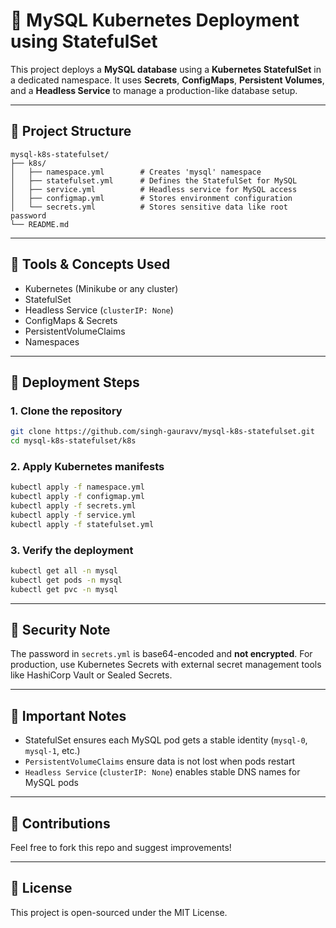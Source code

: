 # 🐘 MySQL Kubernetes Deployment using StatefulSet

This project deploys a **MySQL database** using a **Kubernetes StatefulSet** in a dedicated namespace. It uses **Secrets**, **ConfigMaps**, **Persistent Volumes**, and a **Headless Service** to manage a production-like database setup.

---

## 📂 Project Structure

```
mysql-k8s-statefulset/
├── k8s/
│   ├── namespace.yml        # Creates 'mysql' namespace
│   ├── statefulset.yml      # Defines the StatefulSet for MySQL
│   ├── service.yml          # Headless service for MySQL access
│   ├── configmap.yml        # Stores environment configuration
│   └── secrets.yml          # Stores sensitive data like root password
└── README.md
```

---

## 🧰 Tools & Concepts Used

- Kubernetes (Minikube or any cluster)
- StatefulSet
- Headless Service (`clusterIP: None`)
- ConfigMaps & Secrets
- PersistentVolumeClaims
- Namespaces

---

## 🚀 Deployment Steps

### 1. Clone the repository
```bash
git clone https://github.com/singh-gauravv/mysql-k8s-statefulset.git
cd mysql-k8s-statefulset/k8s
```

### 2. Apply Kubernetes manifests
```bash
kubectl apply -f namespace.yml
kubectl apply -f configmap.yml
kubectl apply -f secrets.yml
kubectl apply -f service.yml
kubectl apply -f statefulset.yml
```

### 3. Verify the deployment
```bash
kubectl get all -n mysql
kubectl get pods -n mysql
kubectl get pvc -n mysql
```

---

## 🔐 Security Note

The password in `secrets.yml` is base64-encoded and **not encrypted**. For production, use Kubernetes Secrets with external secret management tools like HashiCorp Vault or Sealed Secrets.

---

## 📌 Important Notes

- StatefulSet ensures each MySQL pod gets a stable identity (`mysql-0`, `mysql-1`, etc.)
- `PersistentVolumeClaims` ensure data is not lost when pods restart
- `Headless Service` (`clusterIP: None`) enables stable DNS names for MySQL pods

---

## 🤝 Contributions

Feel free to fork this repo and suggest improvements!

---

## 📄 License

This project is open-sourced under the MIT License.
